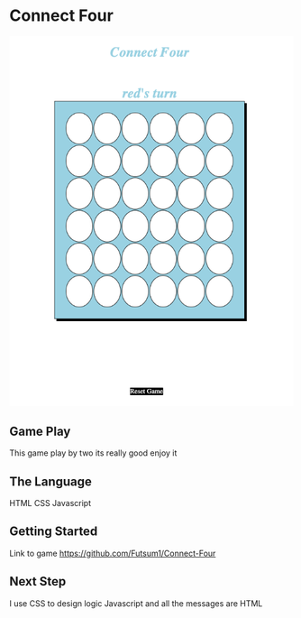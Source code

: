 # Connect Four 
<img src="./image1.png"/> 

## Game Play 
This game play by two its really good enjoy it 
## The Language 
HTML CSS Javascript 
## Getting Started 
Link to game https://github.com/Futsum1/Connect-Four
## Next Step 
 I use CSS to design logic Javascript and all the messages are HTML 
 